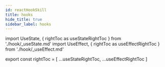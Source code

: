 ```yaml
---
id: reactHookSkill
title: hooks
hide_title: true
sidebar_label: hooks
---
```


import UseState, { rightToc as useStateRightToc } from './hook/\_useState.md'
import UseEffect, { rightToc as useEffectRightToc } from './hook/\_useEffect.md'

<UseState />
<UseEffect />

export const rightToc = [
...useStateRightToc,
...useEffectRightToc
]
